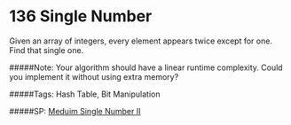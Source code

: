 # 136 Single Number

Given an array of integers, every element appears twice except for one. Find that single one.

#####Note:
Your algorithm should have a linear runtime complexity. Could you implement it without using extra memory?

#####Tags:
Hash Table, Bit Manipulation

#####SP:
[Meduim Single Number II](https://leetcode.com/problems/single-number-ii/)